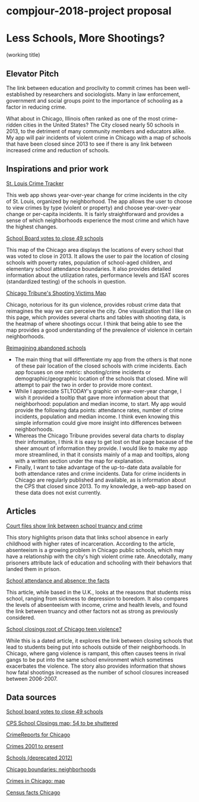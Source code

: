 # compjour-2018-project proposal

<h1>Less Schools, More Shootings?</h1>
<p>(working title)</p>

<h2>Elevator Pitch</h2>
<p>The link between education and proclivity to commit crimes has been well-established by researchers and sociologists. Many in law enforcement, government and social groups point to the importance of schooling as a factor in reducing crime.</p>

<p>What about in Chicago, Illinois often ranked as one of the most crime-ridden cities in the United States? The City closed nearly 50 schools in 2013, to the detriment of many community members and educators alike. My app will pair incidents of violent crime in Chicago with a map of schools that have been closed since 2013 to see if there is any link between increased crime and reduction of schools.</p>

<h2>Inspirations and prior work </h2>
<a href="https://graphics.stltoday.com/apps/crime/index.html">St. Louis Crime Tracker</a> 
<p>This web app shows year-over-year change for crime incidents in the city of St. Louis, organized by neighborhood. The app allows the user to choose to view crimes by type (violent or property) and choose year-over-year change or per-capita incidents. It is fairly straightforward and provides a sense of which neighborhoods experience the most crime and which have the highest changes.</p>

<a href="http://graphics.chicagotribune.com/school_utilization/">School Board votes to close 49 schools</a> 
<p>This map of the Chicago area displays the locations of every school that was voted to close in 2013. It allows the user to pair the location of closing schools with poverty rates, population of school-aged children, and elementary school attendance boundaries. It also provides detailed information about the utilization rates, performance levels and ISAT scores (standardized testing) of the schools in question.</p>

<a href="http://www.chicagotribune.com/news/data/ct-shooting-victims-map-charts-htmlstory.html">Chicago Tribune's Shooting Victims Map</a> 
<p>Chicago, notorious for its gun violence, provides robust crime data that reimagines the way we can perceive the city. One visualization that I like on this page, which provides several charts and tables with shooting data, is the heatmap of where shootings occur. I think that being able to see the map provides a good understanding of the prevalence of violence in certain neighborhoods. </p>

<a href="https://www.theatlantic.com/education/archive/2015/12/reimagining-abandoned-schools/418311/">Reimagining abandoned schools</a>
<p></p>

<ul>
<li>The main thing that will differentiate my app from the others is that none of these pair location of the closed schools with crime incidents. Each app focuses on one metric: shooting/crime incidents or demographic/geographic location of the schools that closed. Mine will attempt to pair the two in order to provide more context.
<li>While I appreciate STLTODAY's graphic on year-over-year change, I wish it provided a tooltip that gave more information about that neighborhood: population and median income, to start. My app would provide the following data points: attendance rates, number of crime incidents, population and median income. I think even knowing this simple information could give more insight into differences between neighborhoods.</li>
<li>Whereas the Chicago Tribune provides several data charts to display their information, I think it is easy to get lost on that page because of the sheer amount of information they provide. I would like to make my app more streamlined, in that it consists mainly of a map and tooltips, along with a written section under the map for explanation.</li>
<li>Finally, I want to take advantage of the up-to-date data available for both attendance rates and crime incidents. Data for crime incidents in Chicago are regularly published and available, as is information about the CPS that closed since 2013. To my knowledge, a web-app based on these data does not exist currently.</li>
</ul>

<h2>Articles</h2>
<a href="http://articles.chicagotribune.com/2013-02-19/news/ct-met-prison-truancy-20130219_1_much-school-public-schools-grades">Court files show link between school truancy and crime</a> <p>This story highlights prison data that links school absence in early childhood with higher rates of incarceration. According to the article, absenteeism is a growing problem in Chicago public schools, which may have a relationship with the city's high violent crime rate. Anecdotally, many prisoners attribute lack of education and schooling with their behaviors that landed them in prison.</p>

<a href="http://www.bbc.com/news/stories-42254527">School attendance and absence: the facts </a> <p>This article, while based in the U.K., looks at the reasons that students miss school, ranging from sickness to depression to boredom. It also compares the levels of absenteeism with income, crime and health levels, and found the link between truancy and other factors not as strong as previously considered.</p>

<a href="http://www.nbcnews.com/id/33200246/ns/us_news-education/t/school-closings-root-chicago-teen-violence/#.Wwg1AC-ZP-Y">School closings root of Chicago teen violence?</a> <p>While this is a dated article, it explores the link between closing schools that lead to students being put into schools outside of their neighborhoods. In Chicago, where gang violence is rampant, this often causes teens in rival gangs to be put into the same school environment which sometimes exacerbates the violence. The story also provides information that shows how fatal shootings increased as the number of school closures increased between 2006-2007.</p>

<h2>Data sources</h2>

<a href="http://graphics.chicagotribune.com/school_utilization/">School board votes to close 49 schools</a>

<a href="http://www.dnainfo.com/chicago/20130321/chicago/cps-school-closings-list/">CPS School Closings map; 54 to be shuttered</a>

<a href="https://www.crimereports.com/agency/chicago-police-department-il#!/dashboard?incident_types=Assault%252CAssault%2520with%2520Deadly%2520Weapon%252CBreaking%2520%2526%2520Entering%252CDisorder%252CDrugs%252CHomicide%252CKidnapping%252CLiquor%252COther%2520Sexual%2520Offense%252CProperty%2520Crime%252CProperty%2520Crime%2520Commercial%252CProperty%2520Crime%2520Residential%252CQuality%2520of%2520Life%252CRobbery%252CSexual%2520Assault%252CSexual%2520Offense%252CTheft%252CTheft%2520from%2520Vehicle%252CTheft%2520of%2520Vehicle&start_date=2018-05-11&end_date=2018-05-25&days=sunday%252Cmonday%252Ctuesday%252Cwednesday%252Cthursday%252Cfriday%252Csaturday&start_time=0&end_time=23&include_sex_offenders=false&lat=41.85345216355517&lng=-87.68815040588379&zoom=13&current_tab=list&shapeIds=">CrimeReports for Chicago</a>

<a href="https://data.cityofchicago.org/Public-Safety/Crimes-2001-to-present/ijzp-q8t2">Crimes 2001 to present</a>

<a href="https://data.cityofchicago.org/Education/Schools-deprecated-2012-/kqmn-byj8">Schools (deprecated 2012)</a>

<a href="https://data.cityofchicago.org/Facilities-Geographic-Boundaries/Boundaries-Neighborhoods/9wp7-iasj">Chicago boundaries: neighborhoods</a>

<a href="https://data.cityofchicago.org/Public-Safety/Crimes-Map/dfnk-7re6">Crimes in Chicago: map</a>

<a href="https://www.census.gov/quickfacts/fact/table/chicagocityillinois/PST045216">Census facts Chicago</a>